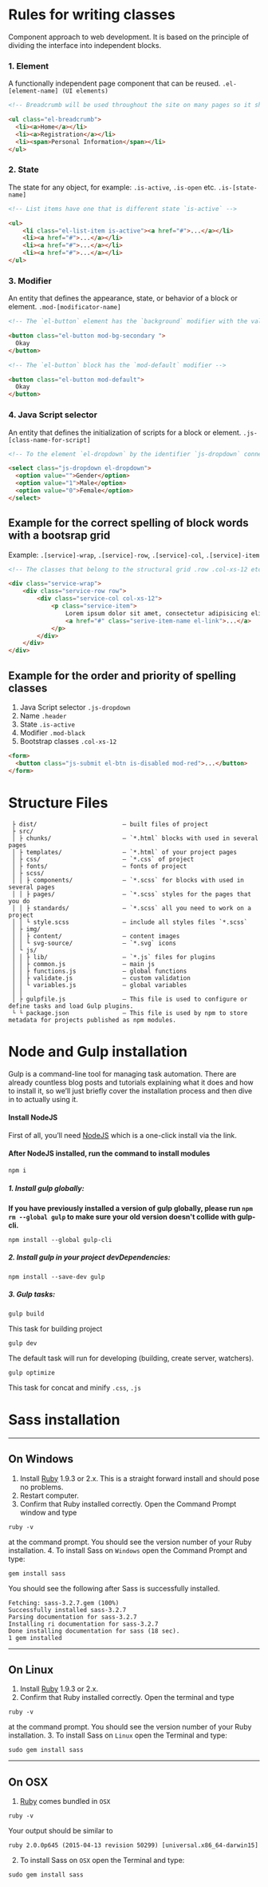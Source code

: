 # Rules for writing classes
Component approach to web development. It is based on the principle of dividing the interface into independent blocks.

### 1. Element
A functionally independent page component that can be reused. `.el-[element-name] (UI elements)`
```html
<!-- Breadcrumb will be used throughout the site on many pages so it should be used as an element `el-breadcrumb`-->

<ul class="el-breadcrumb">
  <li><a>Home</a></li>
  <li><a>Registration</a></li>
  <li><span>Personal Information</span></li>
</ul>
```

### 2. State
The state for any object, for example: `.is-active`, `.is-open` etc. `.is-[state-name]`
```html
<!-- List items have one that is different state `is-active` -->

<ul>
    <li class="el-list-item is-active"><a href="#">...</a></li>
    <li><a href="#">...</a></li>
    <li><a href="#">...</a></li>
    <li><a href="#">...</a></li>
</ul>
```

### 3. Modifier
An entity that defines the appearance, state, or behavior of a block or element. `.mod-[modificator-name]`

```html
<!-- The `el-button` element has the `background` modifier with the value `secondary` -->

<button class="el-button mod-bg-secondary ">
  Okay
</button>

<!-- The `el-button` block has the `mod-default` modifier -->

<button class="el-button mod-default">
  Okay
</button>
```

### 4. Java Script selector
An entity that defines the initialization of scripts for a block or element. `.js-[class-name-for-script]`
```html
<!-- To the element `el-dropdown` by the identifier `js-dropdown` connects the plugin for its merging -->

<select class="js-dropdown el-dropdown">
  <option value="">Gender</option>
  <option value="1">Male</option>
  <option value="0">Female</option>
</select>
```

## Example for the correct spelling of block words with a bootsrap grid
Example: `.[service]-wrap`, `.[service]-row`, `.[service]-col`, `.[service]-item`
```html
<!-- The classes that belong to the structural grid .row .col-xs-12 etc. must be at the end. -->

<div class="service-wrap">
    <div class="service-row row">
        <div class="service-col col-xs-12">
            <p class="service-item">
                Lorem ipsum dolor sit amet, consectetur adipisicing elit. Corporis, ea.
                <a href="#" class="serive-item-name el-link">...</a>
            </p>
        </div>
    </div>
</div>

```

## Example for the order and priority of spelling classes
1. Java Script selector `.js-dropdown`
2. Name `.header`
3. State `.is-active`
4. Modifier `.mod-black`
5. Bootstrap classes `.col-xs-12`


```html
<form>
  <button class="js-submit el-btn is-disabled mod-red">...</button>
</form>
```

# Structure Files

```
 ├ dist/                        — built files of project
 ├ src/                         
 │ ├ chunks/                    — `*.html` blocks with used in several pages
 │ ├ templates/                 — `*.html` of your project pages
 │ ├ css/                       — `*.css` of project
 │ ├ fonts/                     — fonts of project
 │ ├ scss/                      
 │ │ ├ components/              — `*.scss` for blocks with used in several pages
 │ │ ├ pages/                   — `*.scss` styles for the pages that you do
 │ │ ├ standards/               — `*.scss` all you need to work on a project
 │ │ └ style.scss               — include all styles files `*.scss`
 │ ├ img/                       
 │ │ ├ content/                 — content images
 │ │ └ svg-source/              — `*.svg` icons
 │ └ js/
 │ │ ├ lib/                     — `*.js` files for plugins
 │ │ ├ common.js                — main js
 │ │ ├ functions.js             — global functions
 │ │ ├ validate.js              — custom validation
 │ │ └ variables.js             — global variables
 │ │
 │ ├ gulpfile.js                — This file is used to configure or define tasks and load Gulp plugins.
 └ └ package.json               — This file is used by npm to store metadata for projects published as npm modules.

```


# Node and Gulp installation


Gulp is a command-line tool for managing task automation. There are already countless blog posts and tutorials explaining what it does and how to install it, so we’ll just briefly cover the installation process and then dive in to actually using it.


#### Install NodeJS

First of all, you’ll need [NodeJS](https://nodejs.org/en/) which is a one-click install via the link.


#### After NodeJS installed, run the command to install modules
```
npm i
```

##### 1. Install gulp globally:

__If you have previously installed a version of gulp globally, please run `npm rm --global gulp`
to make sure your old version doesn't collide with gulp-cli.__

```
npm install --global gulp-cli
```

##### 2. Install gulp in your project devDependencies:

```
npm install --save-dev gulp
```
##### 3. Gulp tasks:

```
gulp build
```

This task for building project

```
gulp dev
```

The default task will run for developing (building, create server, watchers).

```
gulp optimize
```

This task for concat and minify `.css`, `.js`


# Sass installation

---

## On Windows
1. Install [Ruby](https://www.ruby-lang.org/en/installation/) 1.9.3 or 2.x.
This is a straight forward install and should pose no problems.
2. Restart computer.
3. Confirm that Ruby installed correctly. Open the Command Prompt window and type

```
ruby -v
```

at the command prompt. You should see the version number of your Ruby installation.
4. To install Sass on `Windows` open the Command Prompt and type:

```
gem install sass
```

You should see the following after Sass is successfully installed.

```
Fetching: sass-3.2.7.gem (100%)
Successfully installed sass-3.2.7
Parsing documentation for sass-3.2.7
Installing ri documentation for sass-3.2.7
Done installing documentation for sass (18 sec).
1 gem installed
```

---

## On Linux
1. Install [Ruby](https://www.ruby-lang.org/en/installation/) 1.9.3 or 2.x.
2. Confirm that Ruby installed correctly. Open the terminal and type

```
ruby -v
```

at the command prompt. You should see the version number of your Ruby installation.
3. To install Sass on `Linux` open the Terminal and type:

```
sudo gem install sass
```

---

## On OSX
1. [Ruby](https://www.ruby-lang.org/en/installation/) comes bundled in `OSX`

```
ruby -v
```

Your output should be similar to

```
ruby 2.0.0p645 (2015-04-13 revision 50299) [universal.x86_64-darwin15]
```

2. To install Sass on `OSX` open the Terminal and type:

```
sudo gem install sass
```

[downloads-image]: https://img.shields.io/npm/dm/gulp.svg
[npm-url]: https://www.npmjs.com/package/gulp
[npm-image]: https://img.shields.io/npm/v/gulp.svg
